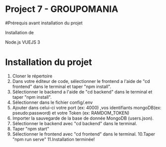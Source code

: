 # Project 7 - GROUPOMANIA

#Prérequis avant installation du projet

Installation de 

Node.js
VUEJS 3

# Installation du projet

1. Cloner le répertoire
2. Dans votre éditeur de code, sélectionner le frontend a l'aide de "cd frontend" dans le terminal et taper "npm install".
3. Sélectionner le backend a l'aide de "cd backend" dans le terminal et taper "npm install".
4. Sélectionner dans le fichier config/.env 
5. Ajouter dans celui-ci votre port (ex: 4000) ,vos identifiants mongoDB(ex: pseudo:password) et votre Token (ex: RAMDOM_TOKEN)
6. Importer la sauvegarde de la base de donnée MongoDB (users.json).
7. Sélectionner le backend avec "cd backend" dans le terminal.
8. Taper "npm start"
9. Sélectionner le frontend avec "cd frontend" dans le terminal.
10.Taper "npm run serve"
11.Installation terminée!
